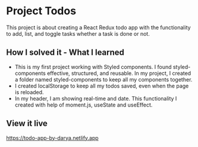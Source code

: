 # Project Todos

This project is about creating a React Redux todo app with the functionality to add, list, and toggle tasks whether a task is done or not.

## How I solved it - What I learned

- This is my first project working with Styled components. I found styled-components effective, structured, and reusable. In my project, I created a folder named styled-components to keep all my components together.
- I created localStorage to keep all my todos saved, even when the page is reloaded.
- In my header, I am showing real-time and date. This functionality I created with help of moment.js, useState and useEffect.

## View it live

https://todo-app-by-darya.netlify.app
